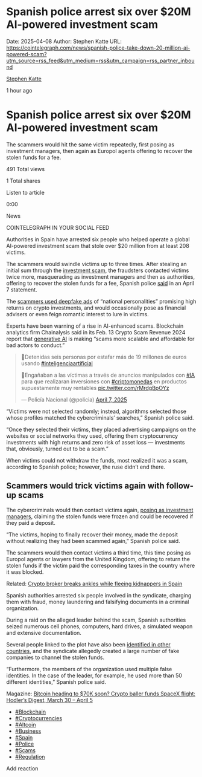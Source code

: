 # Spanish police arrest six over $20M AI-powered investment scam

Date: 2025-04-08
Author: Stephen Katte
URL: https://cointelegraph.com/news/spanish-police-take-down-20-million-ai-powered-scam?utm_source=rss_feed&utm_medium=rss&utm_campaign=rss_partner_inbound

[ Stephen Katte ](/authors/stephen-katte)

1 hour ago 

#  Spanish police arrest six over $20M AI-powered investment scam 

The scammers would hit the same victim repeatedly, first posing as investment managers, then again as Europol agents offering to recover the stolen funds for a fee. 

491  Total views 

1  Total shares 

Listen to article 

[](https://s3.cointelegraph.com/audio/184891.49451f2f-4bbe-4227-a950-119a2fcb8e5f.mp3 "Download as mp3")

0:00 

News 

COINTELEGRAPH IN YOUR SOCIAL FEED

Authorities in Spain have arrested six people who helped operate a global AI-powered investment scam that stole over $20 million from at least 208 victims. 

The scammers would swindle victims up to three times. After stealing an initial sum through the [investment scam](https://cointelegraph.com/explained/victim-of-a-crypto-scam-heres-what-to-do-next "null"), the fraudsters contacted victims twice more, masquerading as investment managers and then as authorities, offering to recover the stolen funds for a fee, Spanish police [said](https://www.policia.es/_es/comunicacion_prensa_detalle.php?ID=16521# "null") in an April 7 statement. 

The [scammers used deepfake ads](https://cointelegraph.com/learn/articles/how-ai-and-deepfakes-are-fueling-new-cryptocurrency-scams "null") of “national personalities” promising high returns on crypto investments, and would occasionally pose as financial advisers or even feign romantic interest to lure in victims. 

Experts have been warning of a rise in AI-enhanced scams. Blockchain analytics firm Chainalysis said in its Feb. 13 Crypto Scam Revenue 2024 report that [generative AI](https://cointelegraph.com/learn/articles/how-ai-and-deepfakes-are-fueling-new-cryptocurrency-scams "null") is making “scams more scalable and affordable for bad actors to conduct.”

> 🚩Detenidas seis personas por estafar más de 19 millones de euros usando [#inteligenciaartificial](https://twitter.com/hashtag/inteligenciaartificial?src=hash&ref_src=twsrc%5Etfw)  
>   
> 🔴Engañaban a las víctimas a través de anuncios manipulados con [#IA](https://twitter.com/hashtag/IA?src=hash&ref_src=twsrc%5Etfw) para que realizaran inversiones con [#criptomonedas](https://twitter.com/hashtag/criptomonedas?src=hash&ref_src=twsrc%5Etfw) en productos supuestamente muy rentables [pic.twitter.com/rMrdgBpOYz](https://t.co/rMrdgBpOYz)
> 
> — Policía Nacional (@policia) [April 7, 2025](https://twitter.com/policia/status/1909150029849178562?ref_src=twsrc%5Etfw)

“Victims were not selected randomly; instead, algorithms selected those whose profiles matched the cybercriminals’ searches,” Spanish police said.

“Once they selected their victims, they placed advertising campaigns on the websites or social networks they used, offering them cryptocurrency investments with high returns and zero risk of asset loss — investments that, obviously, turned out to be a scam.” 

When victims could not withdraw the funds, most realized it was a scam, according to Spanish police; however, the ruse didn’t end there. 

## Scammers would trick victims again with follow-up scams

The cybercriminals would then contact victims again, [posing as investment managers](https://cointelegraph.com/news/impersonators-on-the-rise-in-web3-heres-how-to-stay-safe-from-scammers "null"), claiming the stolen funds were frozen and could be recovered if they paid a deposit. 

“The victims, hoping to finally recover their money, made the deposit without realizing they had been scammed again,” Spanish police said.

The scammers would then contact victims a third time, this time posing as Europol agents or lawyers from the United Kingdom, offering to return the stolen funds if the victim paid the corresponding taxes in the country where it was blocked.

Related: [Crypto broker breaks ankles while fleeing kidnappers in Spain](https://cointelegraph.com/news/crypto-broker-escapes-kidnappers-breaks-ankles-while-fleeing-spain-report "null")

Spanish authorities arrested six people involved in the syndicate, charging them with fraud, money laundering and falsifying documents in a criminal organization. 

During a raid on the alleged leader behind the scam, Spanish authorities seized numerous cell phones, computers, hard drives, a simulated weapon and extensive documentation. 

Several people linked to the plot have also been [identified in other countries](https://cointelegraph.com/news/global-crackdown-crypto-scams-ai-deepfake-fraud "null"), and the syndicate allegedly created a large number of fake companies to channel the stolen funds. 

“Furthermore, the members of the organization used multiple false identities. In the case of the leader, for example, he used more than 50 different identities,” Spanish police said.

Magazine: [Bitcoin heading to $70K soon? Crypto baller funds SpaceX flight: Hodler’s Digest, March 30 – April 5](https://cointelegraph.com/magazine/bitcoin-price-prediction-crypto-investor-spacex-mission-arthur-hayes-hodlers-digest/ "null")

  * [#Blockchain ](/tags/blockchain)
  * [#Cryptocurrencies ](/tags/cryptocurrencies)
  * [#Altcoin ](/tags/altcoin)
  * [#Business ](/tags/business)
  * [#Spain ](/tags/spain)
  * [#Police ](/tags/police)
  * [#Scams ](/tags/scams)
  * [#Regulation ](/tags/regulation)



Add reaction 

